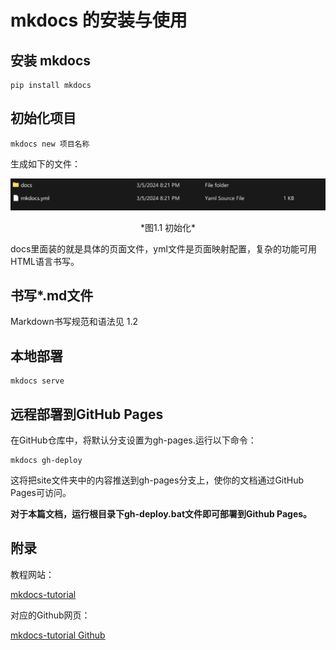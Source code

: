# mkdocs 的安装与使用

## 安装 mkdocs

```
pip install mkdocs
```

## 初始化项目

```
mkdocs new 项目名称
```

生成如下的文件：

![image](1.1.1.png)

<center>*图1.1 初始化*</center>

docs里面装的就是具体的页面文件，yml文件是页面映射配置，复杂的功能可用HTML语言书写。

## 书写*.md文件

Markdown书写规范和语法见 1.2

## 本地部署

```
mkdocs serve
```

## 远程部署到GitHub Pages

在GitHub仓库中，将默认分支设置为gh-pages.运行以下命令：

```
mkdocs gh-deploy
```

这将把site文件夹中的内容推送到gh-pages分支上，使你的文档通过GitHub Pages可访问。

**对于本篇文档，运行根目录下gh-deploy.bat文件即可部署到Github Pages。**

## 附录

教程网站：

[mkdocs-tutorial](https://mkdocs-like-code.readthedocs.io/zh-cn/latest)

对应的Github网页：

[mkdocs-tutorial Github](https://github.com/MkDocs-Like-Code/mkdocs-tutorial)
